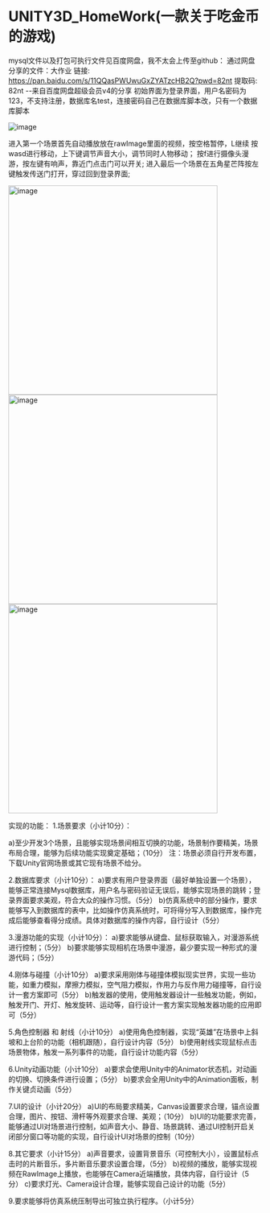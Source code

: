 # UNITY3D_HomeWork(一款关于吃金币的游戏)
mysql文件以及打包可执行文件见百度网盘，我不太会上传至github：
通过网盘分享的文件：大作业
链接: https://pan.baidu.com/s/11QQasPWUwuGxZYATzcHB2Q?pwd=82nt 提取码: 82nt 
--来自百度网盘超级会员v4的分享
初始界面为登录界面，用户名密码为123，不支持注册，数据库名test，连接密码自己在数据库脚本改，只有一个数据库脚本

![image](https://github.com/user-attachments/assets/f6c7ca42-66b0-4f36-9c85-3f929a6d1fc4)

进入第一个场景首先自动播放放在rawImage里面的视频，按空格暂停，L继续
按wasd进行移动，上下键调节声音大小，调节同时人物移动；
按f进行摄像头漫游，按左键有响声，靠近门点击门可以开关;
进入最后一个场景在五角星芒阵按左键触发传送门打开，穿过回到登录界面;

<img width="416" alt="image" src="https://github.com/user-attachments/assets/8ea5a4e8-4b84-4510-aa2f-b72c2c10bc3c" />
<img width="416" alt="image" src="https://github.com/user-attachments/assets/9ffb69d6-015b-41b7-b3f8-ce145aa18fd0" />
<img width="416" alt="image" src="https://github.com/user-attachments/assets/1b90d837-b4b8-4774-9693-588e438de445" />

实现的功能：
1.场景要求（小计10分）：

a)至少开发3个场景，且能够实现场景间相互切换的功能，场景制作要精美，场景布局合理，能够为后续功能实现奠定基础；（10分）
注：场景必须自行开发布置，下载Unity官网场景或其它现有场景不给分。

2.数据库要求（小计10分）：
a)要求有用户登录界面（最好单独设置一个场景），能够正常连接Mysql数据库，用户名与密码验证无误后，能够实现场景的跳转；登录界面要求美观，符合大众的操作习惯。（5分）
b)仿真系统中的部分操作，要求能够写入到数据库的表中，比如操作仿真系统时，可将得分写入到数据库，操作完成后能够查看得分成绩。具体对数据库的操作内容，自行设计（5分）

3.漫游功能的实现（小计10分）：
a)要求能够从键盘、鼠标获取输入，对漫游系统进行控制；（5分）
b)要求能够实现相机在场景中漫游，最少要实现一种形式的漫游代码；（5分）

4.刚体与碰撞（小计10分）
a)要求采用刚体与碰撞体模拟现实世界，实现一些功能，如重力模拟，摩擦力模拟，空气阻力模拟，作用力与反作用力碰撞等，自行设计一套方案即可（5分）
b)触发器的使用，使用触发器设计一些触发功能，例如，触发开门、开灯、触发旋转、运动等，自行设计一套方案实现触发器功能的应用即可（5分）

5.角色控制器 和 射线（小计10分）
a)使用角色控制器，实现“英雄”在场景中上斜坡和上台阶的功能（相机跟随），自行设计内容（5分）
b)使用射线实现鼠标点击场景物体，触发一系列事件的功能，自行设计功能内容（5分）

6.Unity动画功能（小计10分）
a)要求会使用Unity中的Animator状态机，对动画的切换、切换条件进行设置；（5分）
b)要求会全用Unity中的Animation面板，制作关键贞动画（5分）

7.UI的设计（小计20分）
a)UI的布局要求精美，Canvas设置要求合理，锚点设置合理，图片、按钮、滑杆等外观要求合理、美观；（10分）
b)UI的功能要求完善，能够通过UI对场景进行控制，如声音大小、静音、场景跳转、通过UI控制开启关闭部分窗口等功能的实现，自行设计UI对场景的控制（10分）

8.其它要求（小计15分）
a)声音要求，设置背景音乐（可控制大小），设置鼠标点击时的片断音乐，多片断音乐要求设置合理，（5分）
b)视频的播放，能够实现视频在RawImage上播放，也能够在Camera近端播放，具体内容，自行设计（5分）
c)要求灯光、Camera设计合理，能够实现自己设计的功能（5分）

9.要求能够将仿真系统压制导出可独立执行程序。（小计5分）

